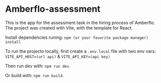 # Amberflo-assessment
This is the app for the assessment task in the hiring process of Amberflo. The project was created with Vite, with the template for React. 

Install dependencies runing: `npm (or your favorite package manager) install`

To run the projecto locally, first create a `.env.local` file with two env vars: `VITE_API_HOST=(url api)` & `VITE_API_KEY=(api key)`

Then run dev with: `npm run dev`.

Or build with: `npm run build`.
